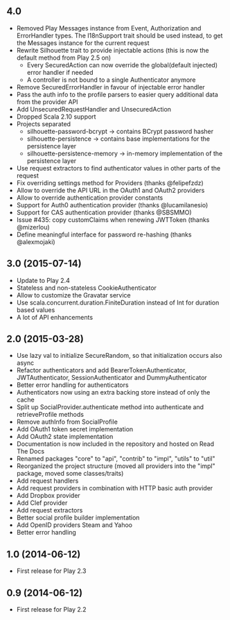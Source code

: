 ## 4.0

- Removed Play Messages instance from Event, Authorization and ErrorHandler types. The I18nSupport trait should be used instead, to get the Messages instance for the current request
- Rewrite Silhouette trait to provide injectable actions (this is now the default method from Play 2.5 on)
  - Every SecuredAction can now override the global(default injected) error handler if needed
  - A controller is not bound to a single Authenticator anymore
- Remove SecuredErrorHandler in favour of injectable error handler
- Pass the auth info to the profile parsers to easier query additional data from the provider API
- Add UnsecuredRequestHandler and UnsecuredAction
- Dropped Scala 2.10 support
- Projects separated
  - silhouette-password-bcrypt -> contains BCrypt password hasher
  - silhouette-persistence -> contains base implementations for the persistence layer
  - silhouette-persistence-memory -> in-memory implementation of the persistence layer
- Use request extractors to find authenticator values in other parts of the request
- Fix overriding settings method for Providers (thanks @felipefzdz)
- Allow to override the API URL in the OAuth1 and OAuth2 providers
- Allow to override authentication provider constants
- Support for Auth0 authentication provider (thanks @lucamilanesio)
- Support for CAS authentication provider (thanks @SBSMMO)
- Issue #435: copy customClaims when renewing JWTToken (thanks @mizerlou)
- Define meaningful interface for password re-hashing (thanks @alexmojaki)

## 3.0 (2015-07-14)

- Update to Play 2.4
- Stateless and non-stateless CookieAuthenticator
- Allow to customize the Gravatar service
- Use scala.concurrent.duration.FiniteDuration instead of Int for duration based values
- A lot of API enhancements

## 2.0 (2015-03-28)

- Use lazy val to initialize SecureRandom, so that initialization occurs also async
- Refactor authenticators and add BearerTokenAuthenticator, JWTAuthenticator, SessionAuthenticator and DummyAuthenticator
- Better error handling for authenticators
- Authenticators now using an extra backing store instead of only the cache
- Split up SocialProvider.authenticate method into authenticate and retrieveProfile methods
- Remove authInfo from SocialProfile
- Add OAuth1 token secret implementation
- Add OAuth2 state implementation
- Documentation is now included in the repository and hosted on Read The Docs
- Renamed packages "core" to "api", "contrib" to "impl", "utils" to "util"
- Reorganized the project structure (moved all providers into the "impl" package, moved some classes/traits)
- Add request handlers
- Add request providers in combination with HTTP basic auth provider
- Add Dropbox provider
- Add Clef provider
- Add request extractors
- Better social profile builder implementation
- Add OpenID providers Steam and Yahoo
- Better error handling

## 1.0 (2014-06-12)

- First release for Play 2.3

## 0.9 (2014-06-12)

- First release for Play 2.2
